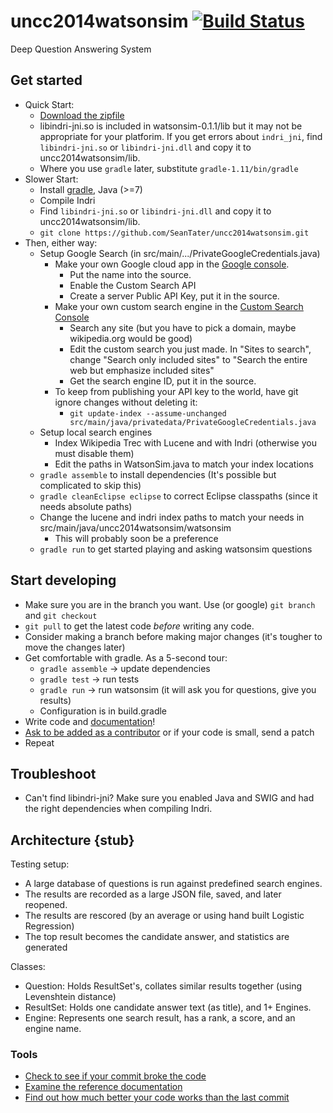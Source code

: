 uncc2014watsonsim [![Build Status](https://travis-ci.org/SeanTater/uncc2014watsonsim.png?branch=master)](https://travis-ci.org/SeanTater/uncc2014watsonsim)
======

Deep Question Answering System

## Get started

- Quick Start:
  - [Download the zipfile](https://googledrive.com/host/0B8wOEC5-v5lXUUllV2stSGRRYTA/watsonsim-0.1.2.zip)
  - libindri-jni.so is included in watsonsim-0.1.1/lib but it may not be appropriate for your platforim. If you get errors about `indri_jni`, find `libindri-jni.so` or `libindri-jni.dll` and copy it to uncc2014watsonsim/lib.
  - Where you use `gradle` later, substitute `gradle-1.11/bin/gradle`
- Slower Start:
  - Install [gradle](http://gradle.org), Java (>=7)
  - Compile Indri
  - Find `libindri-jni.so` or `libindri-jni.dll` and copy it to uncc2014watsonsim/lib.
  - `git clone https://github.com/SeanTater/uncc2014watsonsim.git`
- Then, either way:
  - Setup Google Search (in src/main/.../PrivateGoogleCredentials.java)
    - Make your own Google cloud app in the [Google console](https://cloud.google.com/console).
      - Put the name into the source.
      - Enable the Custom Search API
      - Create a server Public API Key, put it in the source.
    - Make your own custom search engine in the [Custom Search Console](https://www.google.com/cse/create/new)
      - Search any site (but you have to pick a domain, maybe wikipedia.org would be good)
      - Edit the custom search you just made. In "Sites to search", change "Search only included sites" to "Search the entire web but emphasize included sites"
      - Get the search engine ID, put it in the source.
    - To keep from publishing your API key to the world, have git ignore changes without deleting it:
      - `git update-index --assume-unchanged src/main/java/privatedata/PrivateGoogleCredentials.java`
  - Setup local search engines
    - Index Wikipedia Trec with Lucene and with Indri (otherwise you must disable them)
    - Edit the paths in WatsonSim.java to match your index locations
  - `gradle assemble` to install dependencies (It's possible but complicated to skip this)
  - `gradle cleanEclipse eclipse` to correct Eclipse classpaths (since it needs absolute paths)
  - Change the lucene and indri index paths to match your needs in src/main/java/uncc2014watsonsim/watsonsim
    - This will probably soon be a preference
  - `gradle run` to get started playing and asking watsonsim questions

## Start developing

- Make sure you are in the branch you want. Use (or google) `git branch` and `git checkout`
- `git pull` to get the latest code _before_ writing any code.
- Consider making a branch before making major changes (it's tougher to move the changes later)
- Get comfortable with gradle. As a 5-second tour:
  - `gradle assemble` -> update dependencies
  - `gradle test` -> run tests
  - `gradle run` -> run watsonsim (it will ask you for questions, give you results)
  - Configuration is in build.gradle
- Write code and [documentation](http://seantater.github.io/uncc2014watsonsim/)!
- [Ask to be added as a contributor](mailto:stgallag@gmail.com) or if your code is small, send a patch
- Repeat

## Troubleshoot
- Can't find libindri-jni? Make sure you enabled Java and SWIG and had the right dependencies when compiling Indri.

## Architecture {stub}
Testing setup:
- A large database of questions is run against predefined search engines.
- The results are recorded as a large JSON file, saved, and later reopened.
- The results are rescored (by an average or using hand built Logistic Regression)
- The top result becomes the candidate answer, and statistics are generated

Classes:
- Question: Holds ResultSet's, collates similar results together (using Levenshtein distance)
- ResultSet: Holds one candidate answer text (as title), and 1+ Engines.
- Engine: Represents one search result, has a rank, a score, and an engine name.

### Tools

- [Check to see if your commit broke the code](https://travis-ci.org/SeanTater/uncc2014watsonsim)
- [Examine the reference documentation](http://seantater.github.io/uncc2014watsonsim/)
- [Find out how much better your code works than the last commit](http://watsonsim.herokuapp.com/runs)

